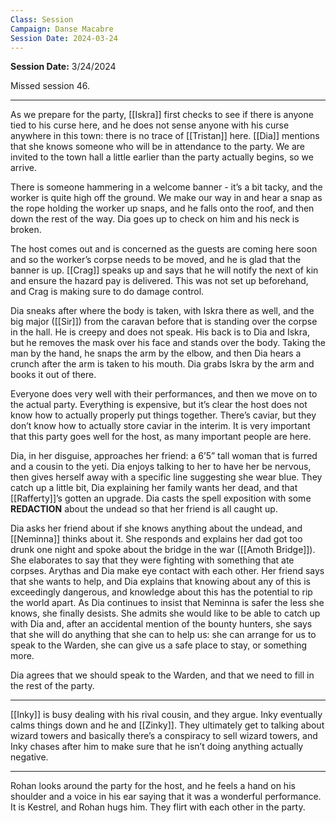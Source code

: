 ```yaml
---
Class: Session
Campaign: Danse Macabre
Session Date: 2024-03-24
---
```

**Session Date:** 3/24/2024

Missed session 46.

---

As we prepare for the party, [[Iskra]] first checks to see if there is anyone tied to his curse here, and he does not sense anyone with his curse anywhere in this town: there is no trace of [[Tristan]] here. [[Dia]] mentions that she knows someone who will be in attendance to the party. We are invited to the town hall a little earlier than the party actually begins, so we arrive.

There is someone hammering in a welcome banner - it’s a bit tacky, and the worker is quite high off the ground. We make our way in and hear a snap as the rope holding the worker up snaps, and he falls onto the roof, and then down the rest of the way. Dia goes up to check on him and his neck is broken.

The host comes out and is concerned as the guests are coming here soon and so the worker’s corpse needs to be moved, and he is glad that the banner is up. [[Crag]] speaks up and says that he will notify the next of kin and ensure the hazard pay is delivered. This was not set up beforehand, and Crag is making sure to do damage control.

Dia sneaks after where the body is taken, with Iskra there as well, and the big major ([[Sir]]) from the caravan before that is standing over the corpse in the hall. He is creepy and does not speak. His back is to Dia and Iskra, but he removes the mask over his face and stands over the body. Taking the man by the hand, he snaps the arm by the elbow, and then Dia hears a crunch after the arm is taken to his mouth. Dia grabs Iskra by the arm and books it out of there.

Everyone does very well with their performances, and then we move on to the actual party. Everything is expensive, but it’s clear the host does not know how to actually properly put things together. There’s caviar, but they don’t know how to actually store caviar in the interim. It is very important that this party goes well for the host, as many important people are here.

Dia, in her disguise, approaches her friend: a 6’5” tall woman that is furred and a cousin to the yeti. Dia enjoys talking to her to have her be nervous, then gives herself away with a specific line suggesting she wear blue. They catch up a little bit, Dia explaining her family wants her dead, and that [[Rafferty]]’s gotten an upgrade. Dia casts the spell exposition with some **REDACTION** about the undead so that her friend is all caught up.

Dia asks her friend about if she knows anything about the undead, and [[Neminna]] thinks about it. She responds and explains her dad got too drunk one night and spoke about the bridge in the war ([[Amoth Bridge]]). She elaborates to say that they were fighting with something that ate corpses. Arythas and Dia make eye contact with each other. Her friend says that she wants to help, and Dia explains that knowing about any of this is exceedingly dangerous, and knowledge about this has the potential to rip the world apart. As Dia continues to insist that Neminna is safer the less she knows, she finally desists. She admits she would like to be able to catch up with Dia and, after an accidental mention of the bounty hunters, she says that she will do anything that she can to help us: she can arrange for us to speak to the Warden, she can give us a safe place to stay, or something more.

Dia agrees that we should speak to the Warden, and that we need to fill in the rest of the party.

---

[[Inky]] is busy dealing with his rival cousin, and they argue. Inky eventually calms things down and he and [[Zinky]]. They ultimately get to talking about wizard towers and basically there’s a conspiracy to sell wizard towers, and Inky chases after him to make sure that he isn’t doing anything actually negative.

---

Rohan looks around the party for the host, and he feels a hand on his shoulder and a voice in his ear saying that it was a wonderful performance. It is Kestrel, and Rohan hugs him. They flirt with each other in the party.